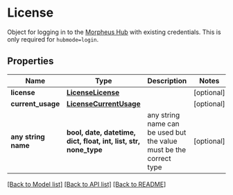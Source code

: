 # License

Object for logging in to the [Morpheus Hub](https://morpheushub.com) with existing credentials. This is only required for `hubmode=login`.

## Properties
Name | Type | Description | Notes
------------ | ------------- | ------------- | -------------
**license** | [**LicenseLicense**](LicenseLicense.md) |  | [optional] 
**current_usage** | [**LicenseCurrentUsage**](LicenseCurrentUsage.md) |  | [optional] 
**any string name** | **bool, date, datetime, dict, float, int, list, str, none_type** | any string name can be used but the value must be the correct type | [optional]

[[Back to Model list]](../README.md#documentation-for-models) [[Back to API list]](../README.md#documentation-for-api-endpoints) [[Back to README]](../README.md)


